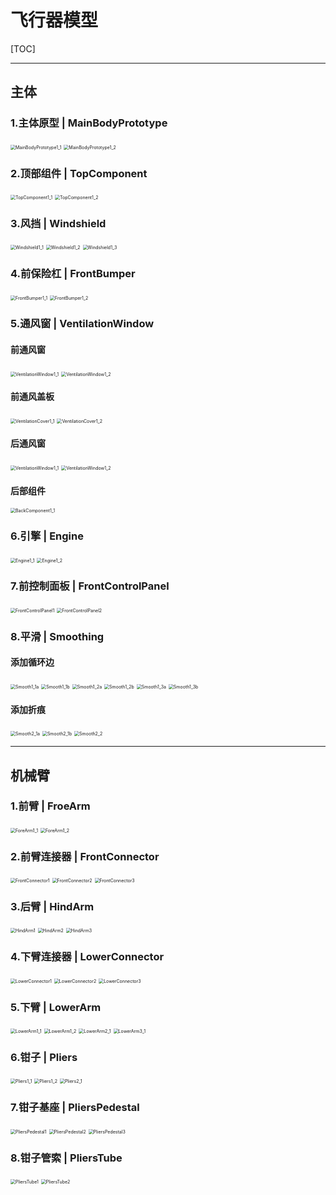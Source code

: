 # 飞行器模型

[TOC]

-----

## 主体

### 1.主体原型 | MainBodyPrototype

<img src="ScreenShots/MainBody/1.MainBodyPrototype/MainBodyPrototype1_1.png" alt="MainBodyPrototype1_1" style="zoom:50%;" />

<img src="ScreenShots/MainBody/1.MainBodyPrototype/MainBodyPrototype1_2.png" alt="MainBodyPrototype1_2" style="zoom:50%;" />

### 2.顶部组件  | TopComponent

<img src="ScreenShots/MainBody/2.TopComponent/TopComponent1_1.png" alt="TopComponent1_1" style="zoom:50%;" />

<img src="ScreenShots/MainBody/2.TopComponent/TopComponent1_2.png" alt="TopComponent1_2" style="zoom:50%;" />

### 3.风挡 | Windshield

<img src="ScreenShots/MainBody/3.Windshield/Windshield1_1.png" alt="Windshield1_1" style="zoom:50%;" />



<img src="ScreenShots/MainBody/3.Windshield/Windshield1_2.png" alt="Windshield1_2" style="zoom:50%;" />

<img src="ScreenShots/MainBody/3.Windshield/Windshield1_3.png" alt="Windshield1_3" style="zoom:50%;" />

### 4.前保险杠 | FrontBumper

<img src="ScreenShots/MainBody/4.FrontBumper/FrontBumper1_1.png" alt="FrontBumper1_1" style="zoom:50%;" />

<img src="ScreenShots/MainBody/4.FrontBumper/FrontBumper1_2.png" alt="FrontBumper1_2" style="zoom:50%;" />

### 5.通风窗 | VentilationWindow

#### 前通风窗

<img src="ScreenShots/MainBody/5.VentilationWindow/Front/VentilationWindow1_1.png" alt="VentilationWindow1_1" style="zoom:50%;" />

<img src="ScreenShots/MainBody/5.VentilationWindow/Front/VentilationWindow1_2.png" alt="VentilationWindow1_2" style="zoom:50%;" />

#### 前通风盖板

<img src="ScreenShots/MainBody/5.VentilationWindow/Front/VentilationCover1_1.png" alt="VentilationCover1_1" style="zoom:50%;" />

<img src="ScreenShots/MainBody/5.VentilationWindow/Front/VentilationCover1_2.png" alt="VentilationCover1_2" style="zoom:50%;" />

#### 后通风窗

<img src="ScreenShots/MainBody/5.VentilationWindow/Back/VentilationWindow1_1.png" alt="VentilationWindow1_1" style="zoom:50%;" />

<img src="ScreenShots/MainBody/5.VentilationWindow/Back/VentilationWindow1_2.png" alt="VentilationWindow1_2" style="zoom:50%;" />

#### 后部组件

<img src="ScreenShots/MainBody/5.VentilationWindow/Back/BackComponent1_1.png" alt="BackComponent1_1" style="zoom:50%;" />

### 6.引擎 | Engine

<img src="ScreenShots/MainBody/6.Engine/Engine1_1.png" alt="Engine1_1" style="zoom:50%;" />

<img src="ScreenShots/MainBody/6.Engine/Engine1_2.png" alt="Engine1_2" style="zoom:50%;" />

### 7.前控制面板 | FrontControlPanel

<img src="ScreenShots/MainBody/7.FrontControlPanel/FrontControlPanel1.png" alt="FrontControlPanel1" style="zoom:50%;" />

<img src="ScreenShots/MainBody/7.FrontControlPanel/FrontControlPanel2.png" alt="FrontControlPanel2" style="zoom:50%;" />

### 8.平滑 | Smoothing

#### 添加循环边

<img src="ScreenShots/MainBody/8.Smooth/Smooth1_1a.png" alt="Smooth1_1a" style="zoom:50%;" />

<img src="ScreenShots/MainBody/8.Smooth/Smooth1_1b.png" alt="Smooth1_1b" style="zoom:50%;" />

<img src="ScreenShots/MainBody/8.Smooth/Smooth1_2a.png" alt="Smooth1_2a" style="zoom:50%;" />

<img src="ScreenShots/MainBody/8.Smooth/Smooth1_2b.png" alt="Smooth1_2b" style="zoom:50%;" />

<img src="ScreenShots/MainBody/8.Smooth/Smooth1_3a.png" alt="Smooth1_3a" style="zoom:50%;" />

<img src="ScreenShots/MainBody/8.Smooth/Smooth1_3b.png" alt="Smooth1_3b" style="zoom:50%;" />

#### 添加折痕

<img src="ScreenShots/MainBody/8.Smooth/Smooth2_1a.png" alt="Smooth2_1a" style="zoom:50%;" />

<img src="ScreenShots/MainBody/8.Smooth/Smooth2_1b.png" alt="Smooth2_1b" style="zoom:50%;" />

<img src="ScreenShots/MainBody/8.Smooth/Smooth2_2.png" alt="Smooth2_2" style="zoom:50%;" />

-----

## 机械臂

### 1.前臂 | FroeArm

<img src="ScreenShots/Arm/1.ForeArm/ForeArm1_1.png" alt="ForeArm1_1" style="zoom:50%;" />

<img src="ScreenShots/Arm/1.ForeArm/ForeArm1_2.png" alt="ForeArm1_2" style="zoom:50%;" />

### 2.前臂连接器 | FrontConnector

<img src="ScreenShots/Arm/2.FrontConnector/FrontConnector1.png" alt="FrontConnector1" style="zoom:50%;" />

<img src="ScreenShots/Arm/2.FrontConnector/FrontConnector2.png" alt="FrontConnector2" style="zoom:50%;" />

<img src="ScreenShots/Arm/2.FrontConnector/FrontConnector3.png" alt="FrontConnector3" style="zoom:50%;" />

### 3.后臂 | HindArm

<img src="ScreenShots/Arm/3.HindArm/HindArm1.png" alt="HindArm1" style="zoom:50%;" />

<img src="ScreenShots/Arm/3.HindArm/HindArm2.png" alt="HindArm2" style="zoom:50%;" />

<img src="ScreenShots/Arm/3.HindArm/HindArm3.png" alt="HindArm3" style="zoom:50%;" />

### 4.下臂连接器 | LowerConnector

<img src="ScreenShots/Arm/4.LowerConnector/LowerConnector1.png" alt="LowerConnector1" style="zoom:50%;" />

<img src="ScreenShots/Arm/4.LowerConnector/LowerConnector2.png" alt="LowerConnector2" style="zoom:50%;" />

<img src="ScreenShots/Arm/4.LowerConnector/LowerConnector3.png" alt="LowerConnector3" style="zoom:50%;" />

### 5.下臂 | LowerArm

<img src="ScreenShots/Arm/5.LowerArm/LowerArm1_1.png" alt="LowerArm1_1" style="zoom:50%;" />

<img src="ScreenShots/Arm/5.LowerArm/LowerArm1_2.png" alt="LowerArm1_2" style="zoom:50%;" />

<img src="ScreenShots/Arm/5.LowerArm/LowerArm2_1.png" alt="LowerArm2_1" style="zoom:50%;" />

<img src="ScreenShots/Arm/5.LowerArm/LowerArm3_1.png" alt="LowerArm3_1" style="zoom:50%;" />

### 6.钳子 | Pliers

<img src="ScreenShots/Arm/6.Pliers/Pliers1_1.png" alt="Pliers1_1" style="zoom:50%;" />

<img src="ScreenShots/Arm/6.Pliers/Pliers1_2.png" alt="Pliers1_2" style="zoom:50%;" />

<img src="ScreenShots/Arm/6.Pliers/Pliers2_1.png" alt="Pliers2_1" style="zoom:50%;" />

### 7.钳子基座 | PliersPedestal

<img src="ScreenShots/Arm/7.PliersPedestal/PliersPedestal1.png" alt="PliersPedestal1" style="zoom:50%;" />

<img src="ScreenShots/Arm/7.PliersPedestal/PliersPedestal2.png" alt="PliersPedestal2" style="zoom:50%;" />

<img src="ScreenShots/Arm/7.PliersPedestal/PliersPedestal3.png" alt="PliersPedestal3" style="zoom:50%;" />

### 8.钳子管索 | PliersTube

<img src="ScreenShots/Arm/8.PliersTube/PliersTube1.png" alt="PliersTube1" style="zoom:50%;" />

<img src="ScreenShots/Arm/8.PliersTube/PliersTube2.png" alt="PliersTube2" style="zoom:50%;" />

